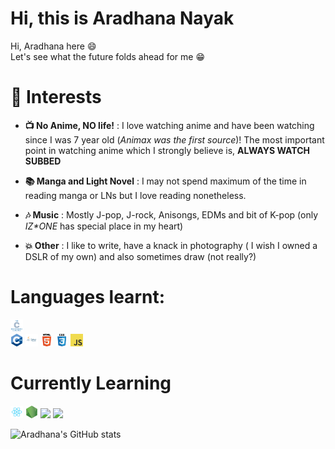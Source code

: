 # Hi, this is Aradhana Nayak

Hi, Aradhana here :smile:
<br>
Let's see what the future folds ahead for me :grin:

<h1> 🌟 Interests</h1>

 - **📺 No Anime, NO life!** : I love watching anime and have been watching since
   I was 7 year old (*Animax was the first source*)! The most important point in watching anime which I strongly believe is, **ALWAYS WATCH SUBBED**
   
 - **📚 Manga and Light Novel** : I may not spend maximum of the time in reading manga or LNs but I love reading nonetheless.

 - **🎶 Music** : Mostly J-pop, J-rock, Anisongs, EDMs and bit of K-pop (only *IZ\*ONE* has special place in my heart) 
 - **💥 Other** : I like to write, have a knack in photography ( I wish I owned a DSLR of my own) and also sometimes draw (not really?)

<h1> Languages learnt: </h1>

<code><img  height="20" src = "https://raw.githubusercontent.com/github/explore/80688e429a7d4ef2fca1e82350fe8e3517d3494d/topics/c/c.png" /> </code>
<code><img  height="20" src = "https://raw.githubusercontent.com/github/explore/80688e429a7d4ef2fca1e82350fe8e3517d3494d/topics/cpp/cpp.png" /></code>
<code><img  height="20" src = "https://raw.githubusercontent.com/github/explore/80688e429a7d4ef2fca1e82350fe8e3517d3494d/topics/java/java.png" /></code>
<code><img  height="20" src = "https://raw.githubusercontent.com/github/explore/80688e429a7d4ef2fca1e82350fe8e3517d3494d/topics/html/html.png" /></code>
<code><img  height="20" src = "https://raw.githubusercontent.com/github/explore/80688e429a7d4ef2fca1e82350fe8e3517d3494d/topics/css/css.png" /></code>
<code><img  height="20" src = "https://raw.githubusercontent.com/github/explore/80688e429a7d4ef2fca1e82350fe8e3517d3494d/topics/javascript/javascript.png" /></code>

<h1> Currently Learning </h1>
<code><img height="20" src="https://raw.githubusercontent.com/github/explore/80688e429a7d4ef2fca1e82350fe8e3517d3494d/topics/react/react.png" /></code>
<code><img height="20"src="https://raw.githubusercontent.com/github/explore/80688e429a7d4ef2fca1e82350fe8e3517d3494d/topics/nodejs/nodejs.png" /></code>
<code><img height="20" src="https://cdn.jsdelivr.net/npm/simple-icons@v5/icons/flutter.svg" /></code>
<code><img height="20" src="https://unpkg.com/simple-icons@v5/icons/dart.svg" /></code>

<br>

 ![Aradhana's GitHub stats](https://github-readme-stats.vercel.app/api?username=aradhana1807&show_icons=true&theme=radical)


